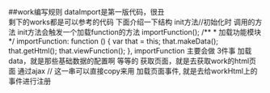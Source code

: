 ##work编写规则
    dataImport是第一版代码，很丑  
    剩下的works都是可以参考的代码
    下面介绍一下结构
    init方法//初始化时 调用的方法
    init方法会触发一个加载function的方法    importFunction();
      /**
             * 加载功能模块
             */
            importFunction: function () {
                var that = this;
                that.makeData();
                that.getHtml();
                that.viewFunction();
            },
     importFunction 主要会做 3件事
     加载data，就是那些基础数据的配置啊 等等的
     获取页面，就是去获取work的html页面 通过ajax // 这一串可以直接copy来用
     加载页面事件, 就是去给workHtml上的事件进行注册
     